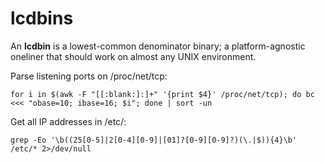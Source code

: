 # lcdbins

An **lcdbin** is a lowest-common denominator binary; a platform-agnostic oneliner that should work on almost any UNIX environment.

Parse listening ports on /proc/net/tcp:

```shell
for i in $(awk -F "[[:blank:]:]+" '{print $4}' /proc/net/tcp); do bc <<< "obase=10; ibase=16; $i"; done | sort -un
```

Get all IP addresses in /etc/:

```shell
grep -Eo '\b((25[0-5]|2[0-4][0-9]|[01]?[0-9][0-9]?)(\.|$)){4}\b' /etc/* 2>/dev/null
```
